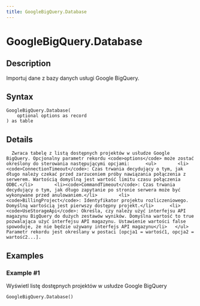 ```yaml
---
title: GoogleBigQuery.Database
---
```


# GoogleBigQuery.Database


## Description

Importuj dane z bazy danych usługi Google BigQuery.


## Syntax

```powerquery
GoogleBigQuery.Database(
    optional options as record
) as table
```


## Details

      Zwraca tabelę z listą dostępnych projektów w usłudze Google BigQuery. Opcjonalny parametr rekordu <code>options</code> może zostać określony do sterowania następującymi opcjami:      <ul>        <li><code>ConnectionTimeout</code>: Czas trwania decydujący o tym, jak długo należy czekać przed zarzuceniem próby nawiązania połączenia z serwerem. Wartością domyślną jest wartość limitu czasu połączenia ODBC.</li>        <li><code>CommandTimeout</code>: Czas trwania decydujący o tym, jak długo zapytanie po stronie serwera może być wykonywane przed anulowaniem.</li>        <li><code>BillingProject</code>: Identyfikator projektu rozliczeniowego. Domyślną wartością jest pierwszy dostępny projekt.</li>      <li><code>UseStorageApi</code>: Określa, czy należy użyć interfejsu API magazynu BigQuery do dużych zestawów wyników. Domyślna wartość to true pozwalająca użyć interfejsu API magazynu. Ustawienie wartości false spowoduje, że nie będzie używany interfejs API magazynu</li>   </ul>      Parametr rekordu jest określany w postaci [opcja1 = wartość1, opcja2 = wartość2...].    


## Examples

### Example #1 
Wyświetl listę dostępnych projektów w usłudze Google BigQuery
```powerquery
GoogleBigQuery.Database()
```



